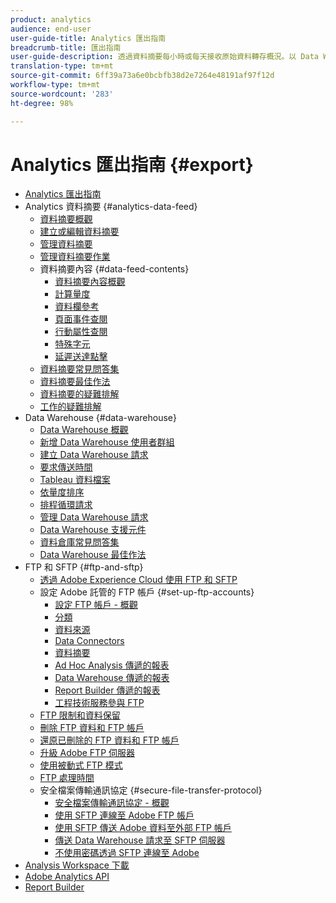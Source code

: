```yaml
---
product: analytics
audience: end-user
user-guide-title: Analytics 匯出指南
breadcrumb-title: 匯出指南
user-guide-description: 透過資料摘要每小時或每天接收原始資料轉存概況。以 Data Warehouse 擷取以試算表輸出的資料。
translation-type: tm+mt
source-git-commit: 6ff39a73a6e0bcbfb38d2e7264e48191af97f12d
workflow-type: tm+mt
source-wordcount: '283'
ht-degree: 98%

---
```



# Analytics 匯出指南 {#export}

+ [Analytics 匯出指南](home.md)
+ Analytics 資料摘要 {#analytics-data-feed}
   + [資料摘要概觀](analytics-data-feed/data-feed-overview.md)
   + [建立或編輯資料摘要](analytics-data-feed/create-feed.md)
   + [管理資料摘要](analytics-data-feed/df-manage-feeds.md)
   + [管理資料摘要作業](analytics-data-feed/df-manage-jobs.md)
   + 資料摘要內容 {#data-feed-contents}
      + [資料摘要內容概觀](analytics-data-feed/c-df-contents/datafeeds-contents.md)
      + [計算量度](analytics-data-feed/c-df-contents/datafeeds-calculate.md)
      + [資料欄參考](analytics-data-feed/c-df-contents/datafeeds-reference.md)
      + [頁面事件查閱](analytics-data-feed/c-df-contents/datafeeds-page-event.md)
      + [行動屬性查閱](analytics-data-feed/c-df-contents/mobile-attributes-lookup.md)
      + [特殊字元](analytics-data-feed/c-df-contents/datafeeds-spec-chars.md)
      + [延遲送達點擊](analytics-data-feed/c-df-contents/late-arriving-hits.md)
   + [資料摘要常見問答集](analytics-data-feed/df-faq.md)
   + [資料摘要最佳作法](analytics-data-feed/data-feeds-best-practices.md)
   + [資料摘要的疑難排解](analytics-data-feed/feed-troubleshooting.md)
   + [工作的疑難排解](analytics-data-feed/jobs-troubleshooting.md)
+ Data Warehouse {#data-warehouse}
   + [Data Warehouse 概觀](data-warehouse/data-warehouse.md)
   + [新增 Data Warehouse 使用者群組](data-warehouse/t-dw-group.md)
   + [建立 Data Warehouse 請求](data-warehouse/t-dw-create-request.md)
   + [要求傳送時間](data-warehouse/delivery-time.md)
   + [Tableau 資料檔案](data-warehouse/t-tableau.md)
   + [依量度排序](data-warehouse/sorting-by-metric.md)
   + [排程循環請求](data-warehouse/dw-schedule-recurring.md)
   + [管理 Data Warehouse 請求](data-warehouse/data-warehouse-requests-manage.md)
   + [Data Warehouse 支援元件](data-warehouse/component-support.md)
   + [資料倉庫常見問答集](data-warehouse/faq.md)
   + [Data Warehouse 最佳作法](data-warehouse/data-warehouse-bp.md)
+ FTP 和 SFTP {#ftp-and-sftp}
   + [透過 Adobe Experience Cloud 使用 FTP 和 SFTP](ftp-and-sftp/ftp-overview.md)
   + 設定 Adobe 託管的 FTP 帳戶 {#set-up-ftp-accounts}
      + [設定 FTP 帳戶 - 概觀](ftp-and-sftp/c-set-up-ftp-accounts/ftp-accounts.md)
      + [分類](ftp-and-sftp/c-set-up-ftp-accounts/ftp-saint.md)
      + [資料來源](ftp-and-sftp/c-set-up-ftp-accounts/ftp-datasources.md)
      + [Data Connectors](ftp-and-sftp/c-set-up-ftp-accounts/ftp-genesis.md)
      + [資料摘要](ftp-and-sftp/c-set-up-ftp-accounts/ftp-datafeeds.md)
      + [Ad Hoc Analysis 傳遞的報表](ftp-and-sftp/c-set-up-ftp-accounts/ftp-discover-reports.md)
      + [Data Warehouse 傳遞的報表](ftp-and-sftp/c-set-up-ftp-accounts/ftp-dw-reports.md)
      + [Report Builder 傳遞的報表](ftp-and-sftp/c-set-up-ftp-accounts/ftp-arb-reports.md)
      + [工程技術服務參與 FTP](ftp-and-sftp/c-set-up-ftp-accounts/ftp-eng-services.md)
   + [FTP 限制和資料保留](ftp-and-sftp/ftp-limits.md)
   + [刪除 FTP 資料和 FTP 帳戶](ftp-and-sftp/ftp-delete.md)
   + [還原已刪除的 FTP 資料和 FTP 帳戶](ftp-and-sftp/ftp-restore.md)
   + [升級 Adobe FTP 伺服器](ftp-and-sftp/ftp-upgrade.md)
   + [使用被動式 FTP 模式](ftp-and-sftp/ftp-passive.md)
   + [FTP 處理時間](ftp-and-sftp/ftp-processing.md)
   + 安全檔案傳輸通訊協定 {#secure-file-transfer-protocol}
      + [安全檔案傳輸通訊協定 - 概觀](ftp-and-sftp/c-sftp/ftp-sftp.md)
      + [使用 SFTP 連線至 Adobe FTP 帳戶](ftp-and-sftp/c-sftp/ftp-sftp-connect.md)
      + [使用 SFTP 傳送 Adobe 資料至外部 FTP 帳戶](ftp-and-sftp/c-sftp/ftp-sftp-transfer.md)
      + [傳送 Data Warehouse 請求至 SFTP 伺服器](ftp-and-sftp/c-sftp/ftp-sftp-dw.md)
      + [不使用密碼透過 SFTP 連線至 Adobe](ftp-and-sftp/c-sftp/ftp-sftp-cert-auth.md)
+ [Analysis Workspace 下載](https://docs.adobe.com/content/help/zh-Hant/analytics/analyze/analysis-workspace/curate-share/download-send.html)
+ [Adobe Analytics API](https://www.adobe.io/apis/experiencecloud/analytics/docs.html)
+ [Report Builder](https://docs.adobe.com/content/help/zh-Hant/analytics/analyze/report-builder/home.html)
